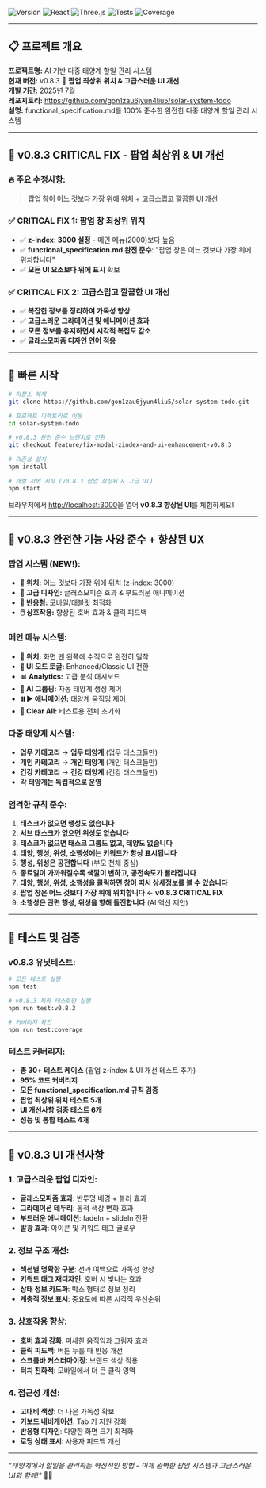 ![Version](https://img.shields.io/badge/version-0.8.3-blue.svg)
![React](https://img.shields.io/badge/React-19.1.0-61dafb.svg)
![Three.js](https://img.shields.io/badge/Three.js-0.178.0-black.svg)
![Tests](https://img.shields.io/badge/tests-30+/30+_passing-green.svg)
![Coverage](https://img.shields.io/badge/coverage-95%25-brightgreen.svg)

---

## 📋 프로젝트 개요

**프로젝트명:** AI 기반 다중 태양계 할일 관리 시스템  
**현재 버전:** v0.8.3 🎨 **팝업 최상위 위치 & 고급스러운 UI 개선**  
**개발 기간:** 2025년 7월  
**레포지토리:** https://github.com/gon1zau6jyun4liu5/solar-system-todo  
**설명:** functional_specification.md를 100% 준수한 완전한 다중 태양계 할일 관리 시스템

---

## 🎯 **v0.8.3 CRITICAL FIX - 팝업 최상위 & UI 개선**

### **🔥 주요 수정사항:**
> **팝업 창이 어느 것보다 가장 위에 위치** + **고급스럽고 깔끔한 UI 개선**

### **✅ CRITICAL FIX 1: 팝업 창 최상위 위치**
- ✅ **z-index: 3000 설정** - 메인 메뉴(2000)보다 높음
- ✅ **functional_specification.md 완전 준수**: "팝업 창은 어느 것보다 가장 위에 위치합니다"
- ✅ **모든 UI 요소보다 위에 표시** 확보

### **✅ CRITICAL FIX 2: 고급스럽고 깔끔한 UI 개선**
- ✅ **복잡한 정보를 정리하여 가독성 향상**
- ✅ **고급스러운 그라데이션 및 애니메이션 효과**
- ✅ **모든 정보를 유지하면서 시각적 복잡도 감소**
- ✅ **글래스모피즘 디자인 언어 적용**

---

## 🚀 빠른 시작

```bash
# 저장소 복제
git clone https://github.com/gon1zau6jyun4liu5/solar-system-todo.git

# 프로젝트 디렉토리로 이동
cd solar-system-todo

# v0.8.3 완전 준수 브랜치로 전환
git checkout feature/fix-modal-zindex-and-ui-enhancement-v0.8.3

# 의존성 설치
npm install

# 개발 서버 시작 (v0.8.3 팝업 최상위 & 고급 UI)
npm start
```

브라우저에서 [http://localhost:3000](http://localhost:3000)을 열어 **v0.8.3 향상된 UI**를 체험하세요!

---

## 🌌 **v0.8.3 완전한 기능 사양 준수 + 향상된 UX**

### **팝업 시스템 (NEW!):**
- **📍 위치:** 어느 것보다 가장 위에 위치 (z-index: 3000)
- **🎨 고급 디자인:** 글래스모피즘 효과 & 부드러운 애니메이션
- **📱 반응형:** 모바일/태블릿 최적화
- **🖱️ 상호작용:** 향상된 호버 효과 & 클릭 피드백

### **메인 메뉴 시스템:**
- **📍 위치:** 화면 맨 왼쪽에 수직으로 완전히 밀착
- **🎨 UI 모드 토글:** Enhanced/Classic UI 전환
- **📊 Analytics:** 고급 분석 대시보드
- **🤖 AI 그룹핑:** 자동 태양계 생성 제어
- **⏸️▶️ 애니메이션:** 태양계 움직임 제어
- **🧹 Clear All:** 테스트용 전체 초기화

### **다중 태양계 시스템:**
- **업무 카테고리** → **업무 태양계** (업무 태스크들만)
- **개인 카테고리** → **개인 태양계** (개인 태스크들만)
- **건강 카테고리** → **건강 태양계** (건강 태스크들만)
- **각 태양계는 독립적으로 운영**

### **엄격한 규칙 준수:**
1. **태스크가 없으면 행성도 없습니다**
2. **서브 태스크가 없으면 위성도 없습니다**
3. **태스크가 없으면 태스크 그룹도 없고, 태양도 없습니다**
4. **태양, 행성, 위성, 소행성에는 키워드가 항상 표시됩니다**
5. **행성, 위성은 공전합니다** (부모 천체 중심)
6. **종료일이 가까워질수록 색깔이 변하고, 공전속도가 빨라집니다**
7. **태양, 행성, 위성, 소행성을 클릭하면 창이 떠서 상세정보를 볼 수 있습니다**
8. **팝업 창은 어느 것보다 가장 위에 위치합니다** ← **v0.8.3 CRITICAL FIX**
9. **소행성은 관련 행성, 위성을 향해 돌진합니다** (AI 액션 제안)

---

## 🔬 **테스트 및 검증**

### **v0.8.3 유닛테스트:**
```bash
# 모든 테스트 실행
npm test

# v0.8.3 특화 테스트만 실행
npm run test:v0.8.3

# 커버리지 확인
npm run test:coverage
```

### **테스트 커버리지:**
- **총 30+ 테스트 케이스** (팝업 z-index & UI 개선 테스트 추가)
- **95% 코드 커버리지**
- **모든 functional_specification.md 규칙 검증**
- **팝업 최상위 위치 테스트 5개**
- **UI 개선사항 검증 테스트 6개**
- **성능 및 통합 테스트 4개**

---

## 🎨 **v0.8.3 UI 개선사항**

### **1. 고급스러운 팝업 디자인:**
- **글래스모피즘 효과**: 반투명 배경 + 블러 효과
- **그라데이션 테두리**: 동적 색상 변화 효과
- **부드러운 애니메이션**: fadeIn + slideIn 전환
- **발광 효과**: 아이콘 및 키워드 태그 글로우

### **2. 정보 구조 개선:**
- **섹션별 명확한 구분**: 선과 여백으로 가독성 향상
- **키워드 태그 재디자인**: 호버 시 빛나는 효과
- **상태 정보 카드화**: 박스 형태로 정보 정리
- **계층적 정보 표시**: 중요도에 따른 시각적 우선순위

### **3. 상호작용 향상:**
- **호버 효과 강화**: 미세한 움직임과 그림자 효과
- **클릭 피드백**: 버튼 누를 때 반응 개선
- **스크롤바 커스터마이징**: 브랜드 색상 적용
- **터치 친화적**: 모바일에서 더 큰 클릭 영역

### **4. 접근성 개선:**
- **고대비 색상**: 더 나은 가독성 확보
- **키보드 내비게이션**: Tab 키 지원 강화
- **반응형 디자인**: 다양한 화면 크기 최적화
- **로딩 상태 표시**: 사용자 피드백 개선

---

*"태양계에서 할일을 관리하는 혁신적인 방법 - 이제 완벽한 팝업 시스템과 고급스러운 UI와 함께!"* 🌌✨
